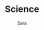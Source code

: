 ---
layout: post
title: Science
author: Sara
section: resources
categories: [resources, sara]
audience: ""
keywords: ""
goals: ""
actions: ""
---